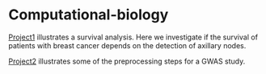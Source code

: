 # Computational-biology

[Project1](https://github.com/Seymour22/Computational-biology/blob/main/Survival%20analysis%20for%20brest%20cancer.ipynb) illustrates a survival analysis. Here we investigate if the survival of patients with breast cancer depends on the detection of axillary nodes.


[Project2](https://github.com/Seymour22/Computational-biology/blob/main/Preprocessing%20steps%20for%20GWAS%20using%20PLINK.ipynb) illustrates some of the preprocessing steps for a GWAS study.

